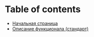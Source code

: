 # Table of contents

* [Начальная страница](README.md)
* [Описание функционала \(стандарт\)](docs/opisanie-funkcionala.md)

